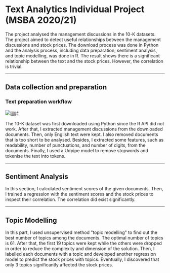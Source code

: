 # Text Analytics Individual Project (MSBA 2020/21)

The project analysed the management discussions in the 10-K datasets. The project aimed to detect useful relationships between the management discussions and stock prices. The download process was done in Python and the analysis process, including data preparation, sentiment analysis, and topic modelling, was done in R. The result shows there is a significant relationship between the text and the stock prices. However, the correlation is trivial.

---

## Data collection and preparation

### Text preparation workflow

![圖片](https://user-images.githubusercontent.com/43996798/135534439-ea5349b6-04a2-4060-8488-9f0622837b8a.png)

The 10-K dataset was first downloaded using Python since the R API did not work. After that, I extracted management discussions from the downloaded documents. Then, only English text were kept. I also removed documents that is too short to be analysed. Besides, I extracted some features, such as readability, number of punctuations, and number of digits, from the documents. Finally, I used a Udpipe model to remove stopwords and tokenise the text into tokens.

---

## Sentiment Analysis

In this section, I calculated sentiment scores of the given documents. Then, I trained a regression with the sentiment scores and the stock prices to inspect their correlation. The correlation did exist significantly.

---

## Topic Modelling

In this part, I used unsupervised method "topic modelling" to find out the best number of topics among the documents. The optimal number of topics is 61. After that, the first 19 topics were kept while the others were dropped in order to reduce the complexity and dimension of the solution. Then, I labelled each documents with a topic and developed another regression model to predict the stock prices with topics. Eventually, I discovered that only 3 topics significantly affected the stock prices.

